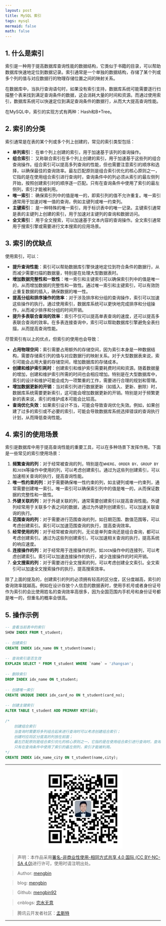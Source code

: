 ```yaml
---
layout: post
title: MySQL 索引 
tags: mysql 
mermaid: false
math: false
---  
```


## 1. 什么是索引 

索引是一种用于提高数据库查询性能的数据结构，它类似于书籍的目录，可以帮助数据库快速地定位到数据记录。索引通常是一个单独的数据结构，存储了某个列或多个列的值与对应数据行的物理存储位置之间的映射关系。

在数据库中，当执行查询语句时，如果没有索引支持，数据库系统可能需要逐行扫描整个表来找到满足查询条件的数据，这会消耗大量的时间和资源。而通过使用索引，数据库系统可以快速定位到满足查询条件的数据行，从而大大提高查询性能。  

在MySQL中，索引的实现方式有两种：Hash和B+Tree。

## 2. 索引的分类  

索引通常是在表的某个列或多个列上创建的，常见的索引类型包括：

- **单列索引**： 在单个列上创建的索引，用于加速基于该列的查询操作。
- **组合索引**： 又称联合索引在多个列上创建的索引，用于加速基于这些列的组合查询操作。组合索引可以提高多列查询的性能，但也需要注意索引的顺序和选择，以确保最佳的查询效率。最左匹配原则是组合索引优化的核心原则之一，它指的是在使用组合索引进行查询时，查询条件中的列必须从索引的最左侧列开始，按照创建索引时的顺序逐一匹配。只有在查询条件中使用了索引的最左侧列，索引才能被利用。
- **唯一索引**： 确保索引列中的值是唯一的，即索引列的值不允许重复。唯一索引通常用于加速对唯一值的查询，例如主键列或唯一约束列。
- **主键索引**： 是一种特殊的唯一索引，用于标识表中的唯一记录。主键索引通常是表的主键列上创建的索引，用于加速对主键列的查询和数据访问。
- **全文索引**： 用于全文搜索，可以加速基于文本内容的查询操作。全文索引通常用于搜索引擎或需要进行文本搜索的应用场景。

## 3. 索引的优缺点  

使用索引，可以：  

- **提升查询性能**：索引可以帮助数据库引擎快速地定位到符合条件的数据行，从而减少需要扫描的数据量，特别是在处理大型数据表时。
- **增加数据完整性和一致性**：唯一索引和主键索引可以确保索引列中的值是唯一的，从而增加数据的完整性和一致性。通过唯一索引和主键索引，可以有效防止重复数据的插入，确保数据的唯一性。
- **提高分组和排序操作的效率**：对于涉及排序和分组的查询操作，索引可以加速这些操作的执行。通过使用索引，数据库系统可以更快地完成排序和分组操作，从而减少排序和分组的时间开销。
- **提升多表联合查询的效率**：索引不仅可以提高单表查询的速度，还可以提高多表联合查询的效率。在多表连接查询中，索引可以帮助数据库引擎避免全表扫描，从而提高查询性能。  

尽管索引有以上的优点，但索引的使用也会导致：  

- **占用物理空间**：索引需要占用额外的存储空间，因为索引本身是一种数据结构，需要存储索引列的值与对应数据行的映射关系。对于大型数据表来说，索引可能会占用大量的存储空间，增加数据库的存储成本。
- **创建和维护索引耗时**：创建索引和维护索引需要耗费时间和资源。随着数据量的增加，创建和维护索引所需的时间也会相应增加。特别是在大型数据库中，索引的设计和维护可能会成为一项繁重的工作，需要进行合理的规划和管理。
- **增加数据更新的开销**：当对索引列进行数据更新（如插入、更新、删除）时，数据库系统需要更新索引，这可能会增加数据更新的开销。特别是对于频繁更新的表来说，索引的维护成本可能会比较高。
- **查询优化失效**：如果索引设计不当，可能会导致查询优化失效。例如，如果创建了过多的索引或不必要的索引，可能会导致数据库系统选择错误的查询执行计划，从而降低查询性能。

## 4. 索引的使用场景

索引是数据库中用于提高查询性能的重要工具，可以在多种场景下发挥作用。下面是一些常见的索引使用场景：

1. **频繁查询的列**：对于经常被查询的列，特别是在`WHERE`、`ORDER BY`、`GROUP BY`和`JOIN`等操作中使用的列，可以考虑创建索引。通过为这些列创建索引，可以加速相关查询的执行，提高查询性能。
2. **唯一性约束的列**：对于需要确保唯一性约束的列，如主键列或唯一约束列，通常需要创建唯一索引。唯一索引可以确保索引列中的值是唯一的，从而保证数据的完整性和一致性。
3. **外键关联的列**：对于外键关联的列，通常需要创建索引以提高查询性能。外键列经常用于关联多个表之间的数据，通过为外键列创建索引，可以加速关联查询的执行。
4. **范围查询的列**：对于需要进行范围查询的列，如日期范围、数值范围等，可以考虑创建索引。索引可以加速范围查询的执行，提高查询效率。
5. **经常使用的列**：对于经常被查询的列，无论是单列查询还是组合查询，都可以考虑创建索引。通过为这些列创建索引，可以加速相关查询的执行，提高系统的响应速度。
6. **连接操作的列**：对于经常用于连接操作的列，如`JOIN`操作中的连接列，可以考虑创建索引。索引可以加速连接操作的执行，减少连接操作的时间开销。
7. **全文搜索的列**：对于需要进行全文搜索的列，可以考虑创建全文索引。全文索引可以加速全文搜索操作的执行，提高搜索效率。

除了上面的提及的，创建索引的列的必须拥有较高的区分度，区分度越高，索引的查询效率就越高。例如在设计存放个人信息的数据表时，使用手机号或者身份证号作为索引的会比使用姓名的查询效率高很多，因为全国范围内手机号和身份证号都是唯一的，但重名的概率会很高。  

## 5. 操作示例  

```sql
-- 查看当前表中的索引
SHOW INDEX FROM t_student;

-- 创建索引
CREATE INDEX idx_name ON t_student(name);

-- 查询索引是否生效
EXPLAIN SELECT * FROM t_student WHERE `name` = 'zhangsan';

-- 删除索引
DROP INDEX idx_name ON t_student;

-- 创建唯一索引
CREATE UNIQUE INDEX idx_card_no ON t_student(card_no);

-- 创建主键索引
ALTER TABLE t_student ADD PRIMARY KEY(id);

/*
	创建组合索引
	当查询时需要将多列组合起来进行查询时可以考虑创建组合索引；
	创建时应将区分度高的列放在前面；
    最左匹配原则是组合索引优化的核心原则之一，它指的是在使用组合索引进行查询时，查询条件中的列必须从索引的最左侧列开始，按照创建索引时的顺序逐一匹配。
    只有在查询条件中使用了索引的最左侧列，索引才能被利用。
*/
CREATE INDEX idx_name_city ON t_student(name,city);
```

---

<div align="center">
  <img src="../img/qrcode_wechat.jpg" alt="孟斯特">
</div>

> 声明：本作品采用[署名-非商业性使用-相同方式共享 4.0 国际 (CC BY-NC-SA 4.0)](https://creativecommons.org/licenses/by-nc-sa/4.0/deed.zh)进行许可，使用时请注明出处。  

> Author: [mengbin](mengbin1992@outlook.com)  

> blog: [mengbin](https://mengbin.top)  

> Github: [mengbin92](https://mengbin92.github.io/)  

> cnblogs: [恋水无意](https://www.cnblogs.com/lianshuiwuyi/)  

> 腾讯云开发者社区：[孟斯特](https://cloud.tencent.com/developer/user/6649301)  

---
